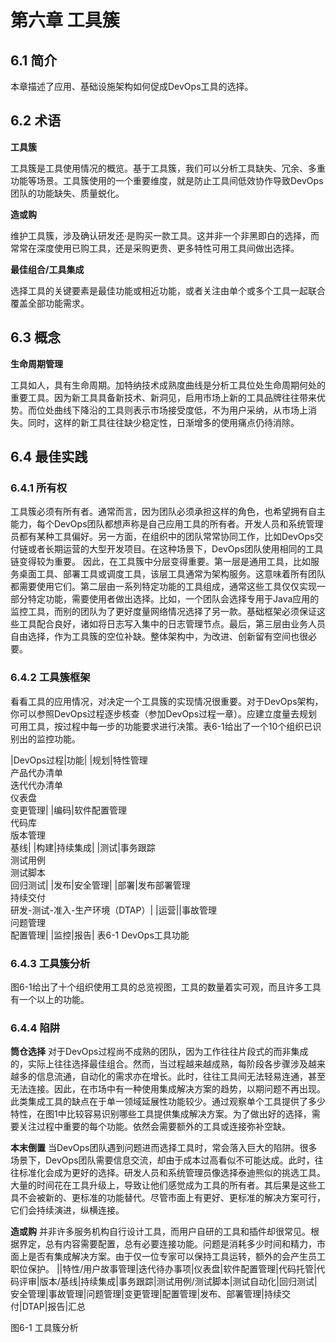 # 第六章 工具簇
## 6.1 简介
本章描述了应用、基础设施架构如何促成DevOps工具的选择。

## 6.2 术语
**工具簇**

工具簇是工具使用情况的概览。基于工具簇，我们可以分析工具缺失、冗余、多重功能等场景。工具簇使用的一个重要维度，就是防止工具间低效协作导致DevOps团队的功能缺失、质量蜕化。

**造或购**

维护工具簇，涉及确认研发还·是购买一款工具。这并非一个非黑即白的选择，而常常在深度使用已购工具，还是采购更贵、更多特性可用工具间做出选择。

**最佳组合/工具集成**

选择工具的关键要素是最佳功能或相近功能，或者关注由单个或多个工具一起联合覆盖全部功能需求。

## 6.3 概念
**生命周期管理**

工具如人，具有生命周期。加特纳技术成熟度曲线是分析工具位处生命周期何处的重要工具。因为新工具具备新技术、新洞见，启用市场上新的工具品牌往往带来优势。而位处曲线下降沿的工具则表示市场接受度低，不为用户采纳，从市场上消失。同时，这样的新工具往往缺少稳定性，日渐增多的使用痛点仍待消除。

## 6.4 最佳实践
### 6.4.1 所有权
工具簇必须有所有者。通常而言，因为团队必须承担这样的角色，也希望拥有自主能力，每个DevOps团队都想声称是自己应用工具的所有者。开发人员和系统管理员都有某种工具偏好。另一方面，在组织中的团队常常协同工作，比如DevOps交付链或者长期运营的大型开发项目。在这种场景下，DevOps团队使用相同的工具链变得较为重要。
因此，在工具簇中分层变得重要。第一层是通用工具，比如服务桌面工具、部署工具或调度工具，该层工具通常为架构服务。这意味着所有团队都需要使用它们。第二层由一系列特定功能的工具组成，通常这些工具仅仅实现一部分特定功能，需要使用者做出选择。比如，一个团队会选择专用于Java应用的监控工具，而别的团队为了更好度量网络情况选择了另一款。基础框架必须保证这些工具配合良好，诸如将日志写入集中的日志管理节点。最后，第三层由业务人员自由选择，作为工具簇的空位补缺。整体架构中，为改进、创新留有空间也很必要。

### 6.4.2 工具簇框架
看看工具的应用情况，对决定一个工具簇的实现情况很重要。对于DevOps架构，你可以参照DevOps过程逐步核查（参加DevOps过程一章）。应建立度量去规划可用工具，按过程中每一步的功能要求进行决策。表6-1给出了一个10个组织已识别出的监控功能。

|DevOps过程|功能|
|规划|特性管理<br/>产品代办清单<br/>迭代代办清单<br/>仪表盘<br/>变更管理|
|编码|软件配置管理<br/>代码库<br/>版本管理<br/>基线|
|构建|持续集成|
|测试|事务跟踪<br/>测试用例<br/>测试脚本<br/>回归测试|
|发布|安全管理|
|部署|发布部署管理<br/>持续交付<br/>研发-测试-准入-生产环境（DTAP）|
|运营||事故管理<br/>问题管理<br/>配置管理|
|监控|报告|
表6-1 DevOps工具功能

### 6.4.3 工具簇分析
图6-1给出了十个组织使用工具的总览视图，工具的数量着实可观，而且许多工具有一个以上的功能。

### 6.4.4 陷阱
**筒仓选择**
对于DevOps过程尚不成熟的团队，因为工作往往片段式的而非集成的，实际上往往选择最佳组合。然而，当过程越来越成熟，每阶段各步骤涉及越来越多的信息流通，自动化的需求亦在增长。此时，往往工具间无法轻易连通，甚至无法连接。因此，在市场中有一种使用集成解决方案的趋势，以期问题不再出现。此类集成工具的缺点在于单一领域延展性功能较少。通过观察单个工具提供了多少特性，在图1中比较容易识别哪些工具提供集成解决方案。为了做出好的选择，需要关注过程中重要的每个功能。依然会需要额外的工具或连接弥补空缺。

**本末倒置**
当DevOps团队遇到问题进而选择工具时，常会落入巨大的陷阱。很多场景下，DevOps团队需要信息交流，却由于成本过高看似不可能达成。此时，往往标准化会成为更好的选择。研发人员和系统管理员像选择泰迪熊似的挑选工具。大量的时间花在工具升级上，导致让他们感觉成为工具的所有者。其后果是这些工具不会被新的、更标准的功能替代。尽管市面上有更好、更标准的解决方案可行，它们会持续演进，纵横连接。

**造或购**
并非许多服务机构自行设计工具，而用户自研的工具和插件却很常见。根据界定，总有内容需要配置，总有必要连接功能。问题是消耗多少时间和精力，市面上是否有集成解决方案。由于仅一位专家可以保持工具运转，额外的会产生员工职位保护。
||特性/用户故事管理|迭代待办事项|仪表盘|软件配置管理|代码托管|代码评审|版本/基线|持续集成|事务跟踪|测试用例/测试脚本|测试自动化|回归测试|安全管理|事故管理|问题管理|变更管理|配置管理|发布、部署管理|持续交付|DTAP|报告|汇总

图6-1 工具簇分析
